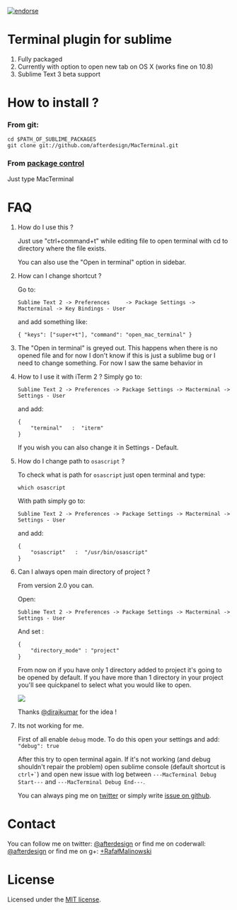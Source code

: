 [![endorse](https://api.coderwall.com/afterdesign/endorsecount.png)](https://coderwall.com/afterdesign)

# Terminal plugin for sublime

1. Fully packaged
2. Currently with option to open new tab on OS X (works fine on 10.8)
3. Sublime Text 3 beta support

# How to install ?
### From git:
```
cd $PATH_OF_SUBLIME_PACKAGES
git clone git://github.com/afterdesign/MacTerminal.git
```

### From [package control](http://wbond.net/sublime_packages/package_control)
Just type MacTerminal

# FAQ
1. How do I use this ?

    Just use "ctrl+command+t" while editing file to open terminal with cd to directory where the file exists.

    You can also use the "Open in terminal" option in sidebar.

2. How can I change shortcut ?

    Go to:

    ```
    Sublime Text 2 -> Preferences     -> Package Settings -> Macterminal -> Key Bindings - User
    ```
    and add something like:

    ```
    { "keys": ["super+t"], "command": "open_mac_terminal" }
    ```

3. The "Open in terminal" is greyed out.
    This happens when there is no opened file and for now I don't know if
    this is just a sublime bug or I need to change something.
        For now I saw the same behavior in

4. How to I use it with iTerm 2 ?
    Simply go to:

    ```
    Sublime Text 2 -> Preferences -> Package Settings -> Macterminal -> Settings - User
    ```

    and add:

    ```
    {
        "terminal"   :  "iterm"
    }
    ```

    If you wish you can also change it in Settings - Default.

5. How do I change path to ``` osascript ``` ?

    To check what is path for ``` osascript ``` just open terminal and type:

    ```
    which osascript
    ```

    With path simply go to:

    ```
    Sublime Text 2 -> Preferences -> Package Settings -> Macterminal -> Settings - User
    ```

    and add:

    ```
    {
        "osascript"   :  "/usr/bin/osascript"
    }
    ```

6. Can I always open main directory of project ?

    From version 2.0 you can.

    Open:
    ```
    Sublime Text 2 -> Preferences -> Package Settings -> Macterminal -> Settings - User
    ```

    And set :
    ```
    {
        "directory_mode" : "project"
    }
    ```

    From now on if you have only 1 directory added to project it's going to be opened by default.
    If you have more than 1 directory in your project you'll see quickpanel to select what you would like to open.

    ![](https://raw.github.com/afterdesign/MacTerminal/master/messages/macterminal_2.gif)

    Thanks [@dirajkumar](https://github.com/dirajkumar) for the idea !

7. Its not working for me.

    First of all enable ```debug``` mode. To do this open your settings and add:
    ``` "debug": true ```

    After this try to open terminal again. If it's not working (and debug shouldn't repair the problem)
    open sublime console (default shortcut is ``` ctrl+` ```) and open new issue with log
    between ```---MacTerminal Debug Start---``` and ```---MacTerminal Debug End---```.

    You can always ping me on [twitter](http://twitter.com/afterdeign) or
    simply write [issue on github](https://github.com/afterdesign/MacTerminal/issues).

# Contact

You can follow me on twitter: [@afterdesign](http://twitter.com/afterdesign)
or find me on coderwall: [@afterdesign](http://coderwall.com/afterdesign)
or find me on g+: [+RafałMalinowski](https://plus.google.com/+RafałMalinowski)

# License

Licensed under the [MIT license](http://opensource.org/licenses/MIT).